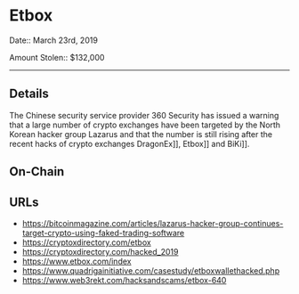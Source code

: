 # Etbox

Date:: March 23rd, 2019

Amount Stolen:: $132,000


---


## Details

The Chinese security service provider 360 Security has issued a warning that a large number of crypto exchanges have been targeted by the North Korean hacker group Lazarus and that the number is still rising after the recent hacks of crypto exchanges DragonEx]], Etbox]] and BiKi]].



## On-Chain



## URLs

- https://bitcoinmagazine.com/articles/lazarus-hacker-group-continues-target-crypto-using-faked-trading-software
- https://cryptoxdirectory.com/etbox
- https://cryptoxdirectory.com/hacked_2019
- https://www.etbox.com/index
- https://www.quadrigainitiative.com/casestudy/etboxwallethacked.php
- https://www.web3rekt.com/hacksandscams/etbox-640